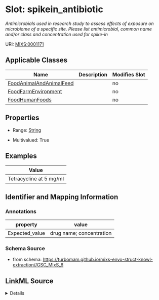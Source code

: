 # Slot: spikein_antibiotic


_Antimicrobials used in research study to assess effects of exposure on microbiome of a specific site.  Please list antimicrobial, common name and/or class and concentration used for spike-in_



URI: [MIXS:0001171](https://w3id.org/mixs/0001171)



<!-- no inheritance hierarchy -->




## Applicable Classes

| Name | Description | Modifies Slot |
| --- | --- | --- |
[FoodAnimalAndAnimalFeed](FoodAnimalAndAnimalFeed.md) |  |  no  |
[FoodFarmEnvironment](FoodFarmEnvironment.md) |  |  no  |
[FoodHumanFoods](FoodHumanFoods.md) |  |  no  |







## Properties

* Range: [String](String.md)

* Multivalued: True






## Examples

| Value |
| --- |
| Tetracycline at 5 mg/ml |

## Identifier and Mapping Information





### Annotations

| property | value |
| --- | --- |
| Expected_value | drug name; concentration |



### Schema Source


* from schema: https://turbomam.github.io/mixs-envo-struct-knowl-extraction//GSC_MIxS_6




## LinkML Source

<details>
```yaml
name: spikein_antibiotic
annotations:
  Expected_value:
    tag: Expected_value
    value: drug name; concentration
description: Antimicrobials used in research study to assess effects of exposure on
  microbiome of a specific site.  Please list antimicrobial, common name and/or class
  and concentration used for spike-in
title: spike-in with antibiotics
notes:
- spike
examples:
- value: Tetracycline at 5 mg/ml
from_schema: https://turbomam.github.io/mixs-envo-struct-knowl-extraction//GSC_MIxS_6
rank: 1000
string_serialization: '{text} {integer}'
slot_uri: MIXS:0001171
multivalued: true
alias: spikein_antibiotic
domain_of:
- FoodAnimalAndAnimalFeed
- FoodFarmEnvironment
- FoodHumanFoods
range: string
required: false
recommended: false

```
</details>